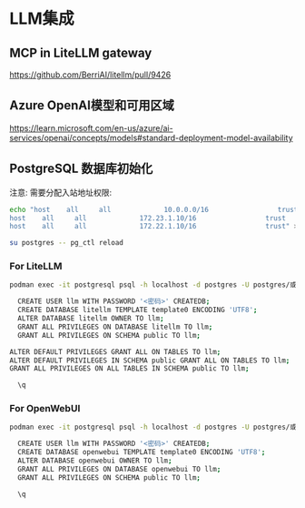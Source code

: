 # LLM集成

## MCP in LiteLLM gateway

<https://github.com/BerriAI/litellm/pull/9426>

## Azure OpenAI模型和可用区域

https://learn.microsoft.com/en-us/azure/ai-services/openai/concepts/models#standard-deployment-model-availability

## PostgreSQL 数据库初始化

注意: 需要分配入站地址权限:

```bash
echo "host    all     all             10.0.0.0/16                 trust
host    all     all             172.23.1.10/16                 trust
host    all     all             172.22.1.10/16                 trust" >> /var/lib/postgresql/data/pgdata/pg_hba.conf

su postgres -- pg_ctl reload
```

### For LiteLLM

```bash
podman exec -it postgresql psql -h localhost -d postgres -U postgres/或其他默认用户

  CREATE USER llm WITH PASSWORD '<密码>' CREATEDB;
  CREATE DATABASE litellm TEMPLATE template0 ENCODING 'UTF8';
  ALTER DATABASE litellm OWNER TO llm;
  GRANT ALL PRIVILEGES ON DATABASE litellm TO llm;
  GRANT ALL PRIVILEGES ON SCHEMA public TO llm;

ALTER DEFAULT PRIVILEGES GRANT ALL ON TABLES TO llm;
ALTER DEFAULT PRIVILEGES IN SCHEMA public GRANT ALL ON TABLES TO llm;
GRANT ALL PRIVILEGES ON ALL TABLES IN SCHEMA public TO llm;

  \q
```

### For OpenWebUI

```bash
podman exec -it postgresql psql -h localhost -d postgres -U postgres/或其他默认用户

  CREATE USER llm WITH PASSWORD '<密码>' CREATEDB;
  CREATE DATABASE openwebui TEMPLATE template0 ENCODING 'UTF8';
  ALTER DATABASE openwebui OWNER TO llm;
  GRANT ALL PRIVILEGES ON DATABASE openwebui TO llm;
  GRANT ALL PRIVILEGES ON SCHEMA public TO llm;

  \q
```
